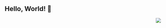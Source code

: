 
## Hello, World! 👋
<img align="right" src="https://visitor-badge.laobi.icu/badge?page_id=EtaiWil.EtaiWil" />

